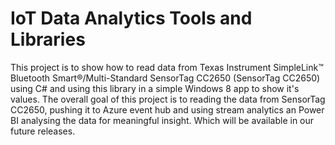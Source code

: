 # IoT Data Analytics Tools and Libraries

This project is to show how to read data from Texas Instrument SimpleLink™ Bluetooth Smart®/Multi-Standard SensorTag CC2650 (SensorTag CC2650) using C# and using this library in a simple Windows 8 app to show it's values. The overall goal of this project is to reading the data from SensorTag CC2650, pushing it to Azure event hub and using stream analytics an Power BI analysing the data for meaningful insight. Which will be available in our future releases.

